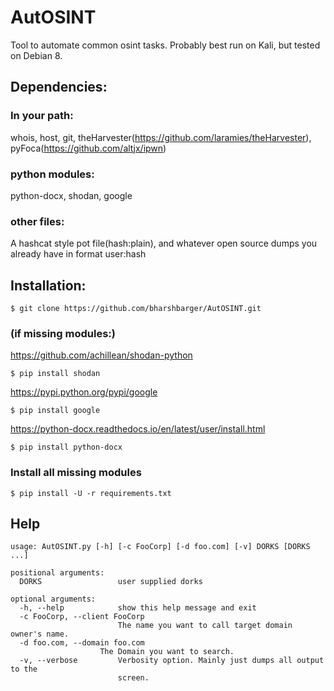 # AutOSINT
Tool to automate common osint tasks. Probably best run on Kali, but tested on Debian 8.

## Dependencies: 

### In your path: 
whois, host, git, theHarvester(https://github.com/laramies/theHarvester), pyFoca(https://github.com/altjx/ipwn)

### python modules: 
python-docx, shodan,  google 

### other files:

A hashcat style pot file(hash:plain), and whatever open source dumps you already have in format user:hash

## Installation:

    $ git clone https://github.com/bharshbarger/AutOSINT.git

### (if missing modules:)

https://github.com/achillean/shodan-python

    $ pip install shodan

https://pypi.python.org/pypi/google

    $ pip install google

https://python-docx.readthedocs.io/en/latest/user/install.html

    $ pip install python-docx
    
### Install all missing modules

    $ pip install -U -r requirements.txt 

## Help 

    usage: AutOSINT.py [-h] [-c FooCorp] [-d foo.com] [-v] DORKS [DORKS ...]
    
    positional arguments:
      DORKS                 user supplied dorks
    
    optional arguments:
      -h, --help            show this help message and exit
      -c FooCorp, --client FooCorp
                            The name you want to call target domain owner's name.
      -d foo.com, --domain foo.com
                        The Domain you want to search.
      -v, --verbose         Verbosity option. Mainly just dumps all output to the
                            screen.
